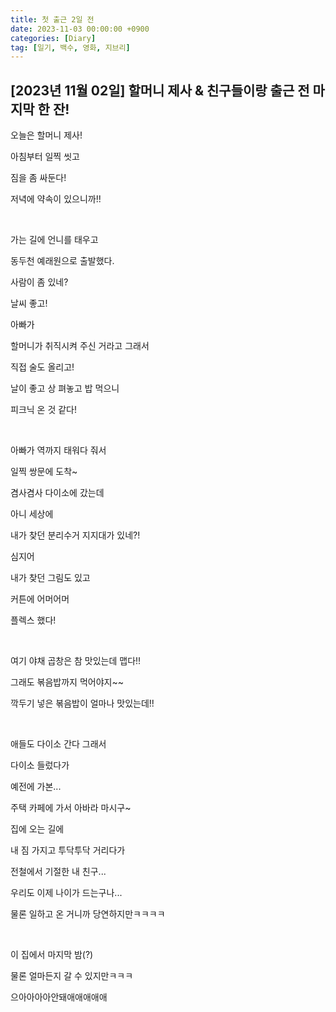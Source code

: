 ```yaml
---
title: 첫 출근 2일 전
date: 2023-11-03 00:00:00 +0900
categories: [Diary]
tag: [일기, 백수, 영화, 지브리]
---
```


## [2023년 11월 02일] 할머니 제사 & 친구들이랑 출근 전 마지막 한 잔!

오늘은 할머니 제사!

아침부터 일찍 씻고

짐을 좀 싸둔다!

저녁에 약속이 있으니까!!

<br/>

가는 길에 언니를 태우고

동두천 예래원으로 출발했다.

사람이 좀 있네?

날씨 좋고!

아빠가

할머니가 취직시켜 주신 거라고 그래서

직접 술도 올리고!

날이 좋고 상 펴놓고 밥 먹으니

피크닉 온 것 같다!

<br/>

아빠가 역까지 태워다 줘서

일찍 쌍문에 도착~

겸사겸사 다이소에 갔는데

아니 세상에

내가 찾던 분리수거 지지대가 있네?!

심지어

내가 찾던 그림도 있고

커튼에 어머어머

플렉스 했다!

<br/>

여기 야채 곱창은 참 맛있는데 맵다!!

그래도 볶음밥까지 먹어야지~~

깍두기 넣은 볶음밥이 얼마나 맛있는데!!

<br/>

애들도 다이소 간다 그래서

다이소 들렀다가

예전에 가본...

주택 카페에 가서 아바라 마시구~

집에 오는 길에

내 짐 가지고 투닥투닥 거리다가

전철에서 기절한 내 친구...

우리도 이제 나이가 드는구나...

물론 일하고 온 거니까 당연하지만ㅋㅋㅋㅋ

<br/>

이 집에서 마지막 밤(?)

물론 얼마든지 갈 수 있지만ㅋㅋㅋ

으아아아아안돼애애애애애
